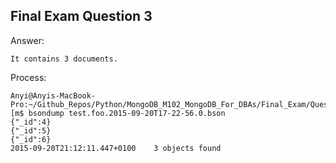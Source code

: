## Final Exam Question 3

Answer:

```
It contains 3 documents.
```

Process:

```
Anyi@Anyis-MacBook-Pro:~/Github_Repos/Python/MongoDB_M102_MongoDB_For_DBAs/Final_Exam/Question2/data/z3/rollback
[m$ bsondump test.foo.2015-09-20T17-22-56.0.bson
{"_id":4}
{"_id":5}
{"_id":6}
2015-09-20T21:12:11.447+0100	3 objects found
```